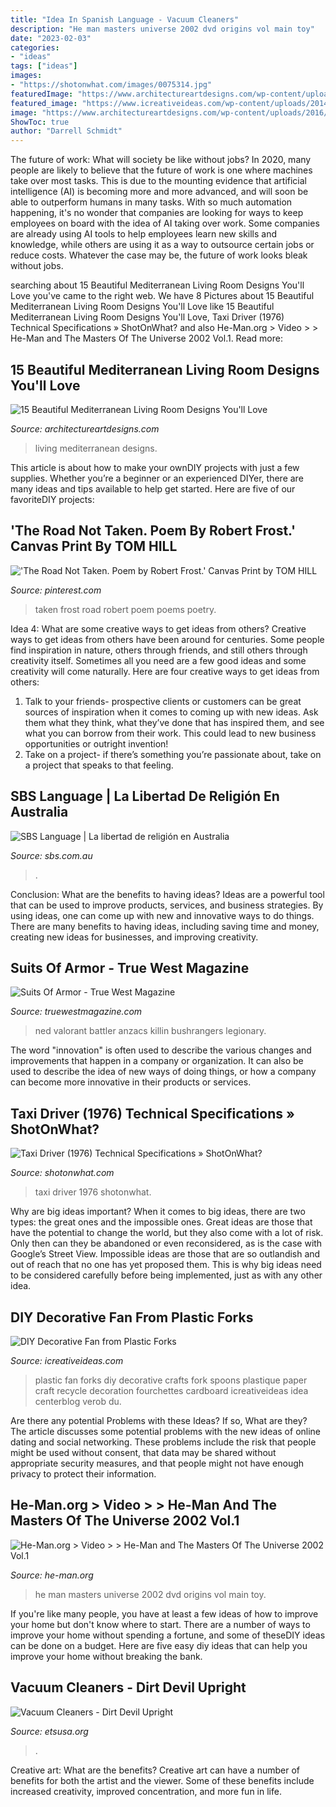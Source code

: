 ```yaml
---
title: "Idea In Spanish Language - Vacuum Cleaners"
description: "He man masters universe 2002 dvd origins vol main toy"
date: "2023-02-03"
categories:
- "ideas"
tags: ["ideas"]
images:
- "https://shotonwhat.com/images/0075314.jpg"
featuredImage: "https://www.architectureartdesigns.com/wp-content/uploads/2016/07/15-Beautiful-Mediterranean-Living-Room-Designs-Youll-Love-3.jpg"
featured_image: "https://www.icreativeideas.com/wp-content/uploads/2014/04/DIY-Decorative-Fan-from-Plastic-Forks-3.jpg"
image: "https://www.architectureartdesigns.com/wp-content/uploads/2016/07/15-Beautiful-Mediterranean-Living-Room-Designs-Youll-Love-3.jpg"
ShowToc: true
author: "Darrell Schmidt"
---
```



The future of work: What will society be like without jobs?
In 2020, many people are likely to believe that the future of work is one where machines take over most tasks. This is due to the mounting evidence that artificial intelligence (AI) is becoming more and more advanced, and will soon be able to outperform humans in many tasks. With so much automation happening, it's no wonder that companies are looking for ways to keep employees on board with the idea of AI taking over work. Some companies are already using AI tools to help employees learn new skills and knowledge, while others are using it as a way to outsource certain jobs or reduce costs. Whatever the case may be, the future of work looks bleak without jobs.

	

		
searching about 15 Beautiful Mediterranean Living Room Designs You&#039;ll Love you've came to the right web. We have 8 Pictures about 15 Beautiful Mediterranean Living Room Designs You&#039;ll Love like 15 Beautiful Mediterranean Living Room Designs You&#039;ll Love, Taxi Driver (1976) Technical Specifications » ShotOnWhat? and also He-Man.org &gt; Video &gt; &gt; He-Man and The Masters Of The Universe 2002 Vol.1. Read more:
		
    
## 15 Beautiful Mediterranean Living Room Designs You&#039;ll Love

<img loading=lazy src="https://www.architectureartdesigns.com/wp-content/uploads/2016/07/15-Beautiful-Mediterranean-Living-Room-Designs-Youll-Love-3.jpg" onerror="this.onerror=null;this.src='https://tse2.mm.bing.net/th?id=OIP.NPeKfhO-ev_JwSmYwBnvQwHaE6&amp;pid=15.1';" alt="15 Beautiful Mediterranean Living Room Designs You&#039;ll Love">

_Source: architectureartdesigns.com_

>living mediterranean designs. 

	

This article is about how to make your ownDIY projects with just a few supplies. Whether you’re a beginner or an experienced DIYer, there are many ideas and tips available to help get started. Here are five of our favoriteDIY projects: 

    
## &#039;The Road Not Taken. Poem By Robert Frost.&#039; Canvas Print By TOM HILL

<img loading=lazy src="https://i.pinimg.com/736x/e9/30/a5/e930a57c7b4f58f9db0a59cd01a29c5d.jpg" onerror="this.onerror=null;this.src='https://tse1.mm.bing.net/th?id=OIP.xpggETaNRE25bIE-m1nI-wHaJ3&amp;pid=15.1';" alt="&#039;The Road Not Taken. Poem by Robert Frost.&#039; Canvas Print by TOM HILL">

_Source: pinterest.com_

>taken frost road robert poem poems poetry. 

	

Idea 4: What are some creative ways to get ideas from others?
Creative ways to get ideas from others have been around for centuries. Some people find inspiration in nature, others through friends, and still others through creativity itself. Sometimes all you need are a few good ideas and some creativity will come naturally. Here are four creative ways to get ideas from others: 
1) Talk to your friends- prospective clients or customers can be great sources of inspiration when it comes to coming up with new ideas. Ask them what they think, what they’ve done that has inspired them, and see what you can borrow from their work. This could lead to new business opportunities or outright invention! 
2) Take on a project- if there’s something you’re passionate about, take on a project that speaks to that feeling.

    
## SBS Language | La Libertad De Religión En Australia

<img loading=lazy src="https://sl.sbs.com.au/public/image/file/36af0502-59d5-446f-8827-376eb0d0ad70/crop/16x9" onerror="this.onerror=null;this.src='https://tse4.mm.bing.net/th?id=OIP.6IdFhZk__OB1LVyffz5nAgHaEK&amp;pid=15.1';" alt="SBS Language | La libertad de religión en Australia">

_Source: sbs.com.au_

>. 

	

Conclusion: What are the benefits to having ideas?
Ideas are a powerful tool that can be used to improve products, services, and business strategies. By using ideas, one can come up with new and innovative ways to do things. There are many benefits to having ideas, including saving time and money, creating new ideas for businesses, and improving creativity.

    
## Suits Of Armor - True West Magazine

<img loading=lazy src="https://s22658.pcdn.co/wp-content/uploads/2020/10/suit-of-armor-true-west-magazine2-733x1024.jpg" onerror="this.onerror=null;this.src='https://tse4.mm.bing.net/th?id=OIP.cmT4ctpJi0Oa2Tw2wMXp6wHaKW&amp;pid=15.1';" alt="Suits Of Armor - True West Magazine">

_Source: truewestmagazine.com_

>ned valorant battler anzacs killin bushrangers legionary. 

	

The word "innovation" is often used to describe the various changes and improvements that happen in a company or organization. It can also be used to describe the idea of new ways of doing things, or how a company can become more innovative in their products or services.

    
## Taxi Driver (1976) Technical Specifications » ShotOnWhat?

<img loading=lazy src="https://shotonwhat.com/images/0075314.jpg" onerror="this.onerror=null;this.src='https://tse3.mm.bing.net/th?id=OIP.g1JJTQLXIjeGFFJOG1tWcAHaLQ&amp;pid=15.1';" alt="Taxi Driver (1976) Technical Specifications » ShotOnWhat?">

_Source: shotonwhat.com_

>taxi driver 1976 shotonwhat. 

	

Why are big ideas important?
When it comes to big ideas, there are two types: the great ones and the impossible ones. Great ideas are those that have the potential to change the world, but they also come with a lot of risk. Only then can they be abandoned or even reconsidered, as is the case with Google’s Street View. Impossible ideas are those that are so outlandish and out of reach that no one has yet proposed them. This is why big ideas need to be considered carefully before being implemented, just as with any other idea.

    
## DIY Decorative Fan From Plastic Forks

<img loading=lazy src="https://www.icreativeideas.com/wp-content/uploads/2014/04/DIY-Decorative-Fan-from-Plastic-Forks-3.jpg" onerror="this.onerror=null;this.src='https://tse1.mm.bing.net/th?id=OIP.KzQQe28GaWObTlgJJQk-rQHaFj&amp;pid=15.1';" alt="DIY Decorative Fan from Plastic Forks">

_Source: icreativeideas.com_

>plastic fan forks diy decorative crafts fork spoons plastique paper craft recycle decoration fourchettes cardboard icreativeideas idea centerblog verob du. 

	

Are there any potential Problems with these Ideas? If so, What are they?
The article discusses some potential problems with the new ideas of online dating and social networking. These problems include the risk that people might be used without consent, that data may be shared without appropriate security measures, and that people might not have enough privacy to protect their information.

    
## He-Man.org &gt; Video &gt; &gt; He-Man And The Masters Of The Universe 2002 Vol.1

<img loading=lazy src="http://www.he-man.org/assets/images/collect_toy/he-manandthemastersoftheuniverse2002v1_full.jpg" onerror="this.onerror=null;this.src='https://tse3.mm.bing.net/th?id=OIP.dhjwJMPQvWeY8wE1lkVPPgHaKN&amp;pid=15.1';" alt="He-Man.org &gt; Video &gt; &gt; He-Man and The Masters Of The Universe 2002 Vol.1">

_Source: he-man.org_

>he man masters universe 2002 dvd origins vol main toy. 

	

If you're like many people, you have at least a few ideas of how to improve your home but don't know where to start. There are a number of ways to improve your home without spending a fortune, and some of theseDIY ideas can be done on a budget. Here are five easy diy ideas that can help you improve your home without breaking the bank.

    
## Vacuum Cleaners - Dirt Devil Upright

<img loading=lazy src="https://www.etsusa.org/_import/_images/10960A.JPG" onerror="this.onerror=null;this.src='https://tse4.mm.bing.net/th?id=OIP.ZsnX2DeDdKkwiV75uhLIuAHaJ4&amp;pid=15.1';" alt="Vacuum Cleaners - Dirt Devil Upright">

_Source: etsusa.org_

>. 

	

Creative art: What are the benefits?
Creative art can have a number of benefits for both the artist and the viewer. Some of these benefits include increased creativity, improved concentration, and more fun in life.

